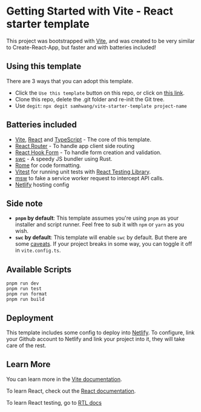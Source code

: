 # Getting Started with Vite - React starter template

This project was bootstrapped with [Vite](https://vitejs.dev/guide/#scaffolding-your-first-vite-project), and was created
to be very similar to Create-React-App, but faster and with batteries included!

## Using this template

There are 3 ways that you can adopt this template.

- Click the `Use this template` button on this repo, or click on [this link](https://github.com/samhwang/vite-starter-template/generate).
- Clone this repo, delete the .git folder and re-init the Git tree.
- Use `degit`: `npx degit samhwang/vite-starter-template project-name`

## Batteries included

- [Vite](https://vitejs.dev/), [React](https://reactjs.org) and [TypeScript](https://www.typescriptlang.org/) - The core of this template.
- [React Router](https://reactrouter.com/) - To handle app client side routing
- [React Hook Form](https://react-hook-form.com/) - To handle form creation and validation.
- [swc](https://swc.rs/) - A speedy JS bundler using Rust.
- [Rome](https://https://rome.tools/) for code formatting.
- [Vitest](https://vitest.dev/) for running unit tests with [React Testing Library](https://testing-library.com/docs/react-testing-library/intro/).
- [msw](https://mswjs.io/) to fake a service worker request to intercept API calls.
- [Netlify](https://netlify.com) hosting config

## Side note

- **`pnpm` by default**: This template assumes you're using `pnpm` as your installer and script runner. Feel free to sub it with `npm` or `yarn` as you wish.
- **`swc` by default**: This template will enable `swc` by default. But there are some [caveats](https://github.com/vitejs/vite-plugin-react-swc#caveats). If your project breaks in some way, you can toggle it off in `vite.config.ts`.

## Available Scripts

```shell
pnpm run dev
pnpm run test
pnpm run format
pnpm run build
```

## Deployment

This template includes some config to deploy into [Netlify](https://netlify.com). To configure,
link your Github account to Netlify and link your project into it, they will take care of the
rest.

## Learn More

You can learn more in the [Vite documentation](https://vitejs.dev/guide/).

To learn React, check out the [React documentation](https://reactjs.org/).

To learn React testing, go to [RTL docs](https://testing-library.com/docs/react-testing-library/intro/)
